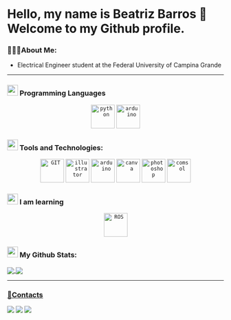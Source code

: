 # Hello, my name is Beatriz Barros 👋 Welcome to my Github profile.

### 👩🏻‍💻About Me:
- Electrical Engineer student at the Federal University of Campina Grande
---

### <img src="https://media1.giphy.com/media/L1R1tvI9svkIWwpVYr/giphy.gif?cid=ecf05e47qgpriulkug147set20wd04m9u68xdg6kdeou26gh&rid=giphy.gif&ct=g" height='25' /> Programming Languages
<p align="center">
      <code><img src="https://www.vectorlogo.zone/logos/python/python-icon.svg" alt="python" width="55" height="55"/></code>
      <code><img src="https://cdn.jsdelivr.net/gh/devicons/devicon/icons/cplusplus/cplusplus-original.svg" alt="arduino" width="55" height="55"/></code>
</p>

### <img src="https://media3.giphy.com/media/BaBXfoDOvq6tRyK2L7/giphy.gif?cid=ecf05e47188osicwfj5p1vsweoq2tmhmjgg2tmbfn1tgm4yy&rid=giphy.gif&ct=g" width='25' /> Tools and Technologies:
<p align="center">
      <code><img src="https://www.vectorlogo.zone/logos/git-scm/git-scm-icon.svg" alt="GIT" width="55" height="55"/></code>
      <code><img src="https://www.vectorlogo.zone/logos/adobe_illustrator/adobe_illustrator-icon.svg" alt="illustrator" width="55" height="55"/></code>
      <code><img src="https://cdn.jsdelivr.net/gh/devicons/devicon/icons/arduino/arduino-original-wordmark.svg" alt="arduino" width="55" height="55"/></code>
      <code><img src="https://cdn.jsdelivr.net/gh/devicons/devicon/icons/canva/canva-original.svg" alt="canva" width="55" height="55"/></code>
      <code><img src="https://cdn.jsdelivr.net/gh/devicons/devicon/icons/photoshop/photoshop-plain.svg" alt="photoshop" width="55" height="55"/></code>
      <code><img src="https://play-lh.googleusercontent.com/gdPzb-Oss6wI0v5P9HY5N15eb-nroNCiRnPXrtjvV2zoz4Q0Buw67e_RYkF0CsYvMx7F" alt="comsol" width="55" height="55"/></code>       
</p>

### <img src="https://media1.giphy.com/media/BemKqR9RDK4V2/giphy.gif?cid=ecf05e47jnmyayi349ud7kb5y0dtr36v87ia7ji2543ey0xa&rid=giphy.gif&ct=g" height='25' /> I am learning
<p align="center">
      <code><img src="https://www.vectorlogo.zone/logos/ros/ros-ar21.svg" alt="ROS" height="55"/></code>
</p>


### <img src='https://media1.giphy.com/media/du3J3cXyzhj75IOgvA/giphy.gif?cid=ecf05e47x2g034i9pzwtzzsd3xgg2w9nr94t4tflbbgo3008&rid=giphy.gif' width='25' /> My Github Stats:

<div>
  <a href="https://github.com/BiaBarrosM">
  <img align="center" src="https://github-readme-stats.vercel.app/api?username=BiaBarrosM&show_icons=true&theme=radical&include_all_commits=true&count_private=true"/>
  <img align="center" src="https://github-readme-stats.vercel.app/api/top-langs/?username=BiaBarrosM&layout=compact&langs_count=7&theme=radical"/>
</div>
  
 ---
 
### 🧾Contacts
<div>
<a href="https://www.instagram.com/bia.barrosm/" target="_blank"><img src="https://img.shields.io/badge/-Instagram-%23E4405F?style=for-the-badge&logo=instagram&logoColor=white" target="_blank"></a>
<a href = "mailto:beatriz.monteiro@ee.ufcg.edu.br"><img src="https://img.shields.io/badge/Gmail-D14836?style=for-the-badge&logo=gmail&logoColor=white" target="_blank"></a>
<a href="https://www.linkedin.com/in/beatrizbarrosm" target="_blank"><img src="https://img.shields.io/badge/-LinkedIn-%230077B5?style=for-the-badge&logo=linkedin&logoColor=white" target="_blank"></a>   
</div>
  
